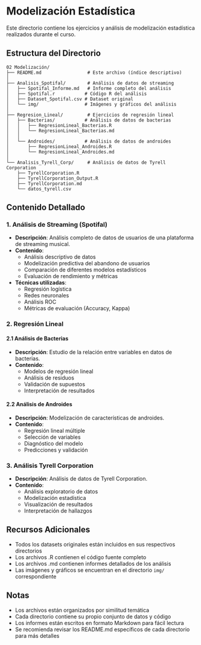 # Modelización Estadística

Este directorio contiene los ejercicios y análisis de modelización estadística realizados durante el curso.

## Estructura del Directorio

```
02 Modelización/
├── README.md                 # Este archivo (índice descriptivo)
│
├── Analisis_Spotifal/        # Análisis de datos de streaming
│   ├── Spotifal_Informe.md   # Informe completo del análisis
│   ├── Spotifal.r           # Código R del análisis
│   ├── Dataset_Spotifal.csv # Dataset original
│   └── img/                 # Imágenes y gráficos del análisis
│
├── Regresion_Lineal/         # Ejercicios de regresión lineal
│   ├── Bacterias/           # Análisis de datos de bacterias
│   │   ├── RegresionLineal_Bacterias.R
│   │   └── RegresionLineal_Bacterias.md
│   │
│   └── Androides/           # Análisis de datos de androides
│       ├── RegresionLineal_Androides.R
│       └── RegresionLineal_Androides.md
│
└── Analisis_Tyrell_Corp/     # Análisis de datos de Tyrell Corporation
    ├── TyrellCorporation.R
    ├── TyrellCorporation_Output.R
    ├── TyrellCorporation.md
    └── datos_tyrell.csv
```

## Contenido Detallado

### 1. Análisis de Streaming (Spotifal)

- **Descripción**: Análisis completo de datos de usuarios de una plataforma de streaming musical.
- **Contenido**:
  - Análisis descriptivo de datos
  - Modelización predictiva del abandono de usuarios
  - Comparación de diferentes modelos estadísticos
  - Evaluación de rendimiento y métricas
- **Técnicas utilizadas**:
  - Regresión logística
  - Redes neuronales
  - Análisis ROC
  - Métricas de evaluación (Accuracy, Kappa)

### 2. Regresión Lineal

#### 2.1 Análisis de Bacterias

- **Descripción**: Estudio de la relación entre variables en datos de bacterias.
- **Contenido**:
  - Modelos de regresión lineal
  - Análisis de residuos
  - Validación de supuestos
  - Interpretación de resultados

#### 2.2 Análisis de Androides

- **Descripción**: Modelización de características de androides.
- **Contenido**:
  - Regresión lineal múltiple
  - Selección de variables
  - Diagnóstico del modelo
  - Predicciones y validación

### 3. Análisis Tyrell Corporation

- **Descripción**: Análisis de datos de Tyrell Corporation.
- **Contenido**:
  - Análisis exploratorio de datos
  - Modelización estadística
  - Visualización de resultados
  - Interpretación de hallazgos

## Recursos Adicionales

- Todos los datasets originales están incluidos en sus respectivos directorios
- Los archivos .R contienen el código fuente completo
- Los archivos .md contienen informes detallados de los análisis
- Las imágenes y gráficos se encuentran en el directorio `img/` correspondiente

## Notas

- Los archivos están organizados por similitud temática
- Cada directorio contiene su propio conjunto de datos y código
- Los informes están escritos en formato Markdown para fácil lectura
- Se recomienda revisar los README.md específicos de cada directorio para más detalles
